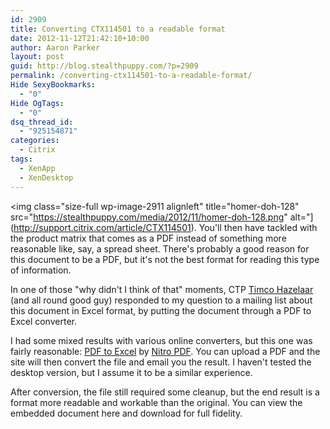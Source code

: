 ```yaml
---
id: 2909
title: Converting CTX114501 to a readable format
date: 2012-11-12T21:42:10+10:00
author: Aaron Parker
layout: post
guid: http://blog.stealthpuppy.com/?p=2909
permalink: /converting-ctx114501-to-a-readable-format/
Hide SexyBookmarks:
  - "0"
Hide OgTags:
  - "0"
dsq_thread_id:
  - "925154871"
categories:
  - Citrix
tags:
  - XenApp
  - XenDesktop
---
```

<img class="size-full wp-image-2911 alignleft" title="homer-doh-128" src="https://stealthpuppy.com/media/2012/11/homer-doh-128.png" alt="](http://support.citrix.com/article/CTX114501). You'll then have tackled with the product matrix that comes as a PDF instead of something more reasonable like, say, a spread sheet. There's probably a good reason for this document to be a PDF, but it's not the best format for reading this type of information.

In one of those "why didn't I think of that" moments, CTP [Timco Hazelaar](https://twitter.com/thazelaar) (and all round good guy) responded to my question to a mailing list about this document in Excel format, by putting the document through a PDF to Excel converter.

I had some mixed results with various online converters, but this one was fairly reasonable: [PDF to Excel](http://www.pdftoexcelonline.com/) by [Nitro PDF](http://www.nitropdf.com/). You can upload a PDF and the site will then convert the file and email you the result. I haven't tested the desktop version, but I assume it to be a similar experience.

After conversion, the file still required some cleanup, but the end result is a format more readable and workable than the original. You can view the embedded document here and download for full fidelity.
